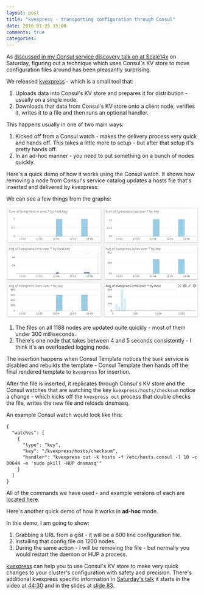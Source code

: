 ```yaml
---
layout: post
title: "kvexpress - transporting configuration through Consul"
date: 2016-01-25 15:00
comments: true
categories:
---
```


As [discussed in my Consul service discovery talk on at Scale14x](https://blog.froese.org/2016/01/23/service-discovery-in-the-cloud-with-consul/) on Saturday, figuring out a technique which uses Consul's KV store to move configuration files around has been pleasantly surprising.

We released [kvexpress](https://github.com/DataDog/kvexpress) - which is a small tool that:

1. Uploads data into Consul's KV store and prepares it for distribution - usually on a single node.
2. Downloads that data from Consul's KV store onto a client node, verifies it, writes it to a file and then runs an optional handler.

This happens usually in one of two main ways:

1. Kicked off from a Consul watch - makes the delivery process very quick and hands off. This takes a little more to setup - but after that setup it's pretty hands off.
2. In an ad-hoc manner - you need to put something on a bunch of nodes quickly.

Here's a quick demo of how it works using the Consul watch. It shows how removing a node from Consul's service catalog updates a hosts file that's inserted and delivered by kvexpress:

<script type="text/javascript" src="https://asciinema.org/a/d555vawmq586tm7h9xp27q40w.js" id="asciicast-d555vawmq586tm7h9xp27q40w" async></script>

We can see a few things from the graphs:

<img src="/public/images/kvexpress-demo.jpg" />

1. The files on all 1188 nodes are updated quite quickly - most of them under 300 milliseconds.
2. There's one node that takes between 4 and 5 seconds consistently - I think it's an overloaded logging node.

The insertion happens when Consul Template notices the `bunk` service is disabled and rebuilds the template - Consul Template then hands off the final rendered template to `kvexpress` for insertion.

After the file is inserted, it replicates through Consul's KV store and the Consul watches that are watching the key `kvexpress/hosts/checksum` notice a change - which kicks off the `kvexpress out` process that double checks the file, writes the new file and reloads dnsmasq.

An example Consul watch would look like this:

```
{
  "watches": [
    {
      "type": "key",
      "key": "/kvexpress/hosts/checksum",
      "handler": "kvexpress out -k hosts -f /etc/hosts.consul -l 10 -c 00644 -e 'sudo pkill -HUP dnsmasq'"
    }
  ]
}
```

All of the commands we have used - and example versions of each are [located here](https://github.com/DataDog/kvexpress/blob/master/docs/cli.md).

Here's another quick demo of how it works in **ad-hoc** mode.

In this demo, I am going to show:

1. Grabbing a URL from a gist - it will be a 600 line configuration file.
2. Installing that config file on 1200 nodes.
3. During the same action - I will be removing the file - but normally you would restart the daemon or HUP a process.

<script type="text/javascript" src="https://asciinema.org/a/34732.js" id="asciicast-34732" async></script>

[kvexpress](https://github.com/DataDog/kvexpress) can help you to use Consul's KV store to make very quick changes to your cluster's configuration with safety and precision. There's additional kvexpress specific information in [Saturday's talk](https://blog.froese.org/2016/01/23/service-discovery-in-the-cloud-with-consul/) it starts in the video at [44:30](https://youtu.be/j0H4S4DQfXc?t=44m33s) and in the slides at [slide 83](https://speakerdeck.com/darron/service-discovery-in-the-cloud?slide=83).
